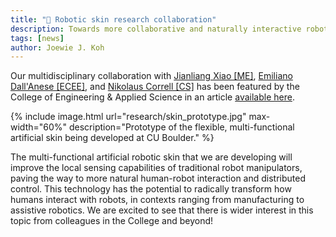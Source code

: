 ```yaml
---
title: "🦾 Robotic skin research collaboration"
description: Towards more collaborative and naturally interactive robots
tags: [news]
author: Joewie J. Koh
---
```


Our multidisciplinary collaboration with [Jianliang Xiao [ME]](https://spot.colorado.edu/~jixi2362/), [Emiliano Dall'Anese [ECEE]](https://www.colorado.edu/faculty/dallanese/), and [Nikolaus Correll [CS]](http://correll.cs.colorado.edu/) has been featured by the College of Engineering & Applied Science in an article [available here](https://www.colorado.edu/engineering/2019/12/04/robotic-skin-could-transform-manufacturing-human-robot-interactions).

{% include image.html url="research/skin_prototype.jpg" max-width="60%" description="Prototype of the flexible, multi-functional artificial skin being developed at CU Boulder." %}

The multi-functional artificial robotic skin that we are developing will improve the local sensing capabilities of traditional robot manipulators, paving the way to more natural human-robot interaction and distributed control. This technology has the potential to radically transform how humans interact with robots, in contexts ranging from manufacturing to assistive robotics. We are excited to see that there is wider interest in this topic from colleagues in the College and beyond!
